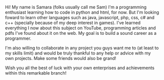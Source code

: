 Hi! My name is Samara (folks usually call me Sam)
I'm a programming enthusiast learning how to code in python and html, for now.
But I'm looking foward to learn other languages such as java, javascript, php,
css, c# and c++ (specially because of my deep interest in games). I've learned
everything I now about this subject on YouTube, programming articles and pdfs
I've found about it on the web.
My goal is to build a sound career as a programmer.

I'm also willing to collaborate in any project you guys want me to (at least to
my skills limit) and would be truly thankful to any help or advice with my own 
projects. Make some friends would also be grand!

Wish you all the best of luck with your own enterprises and achievements within
this remarkable branch!
